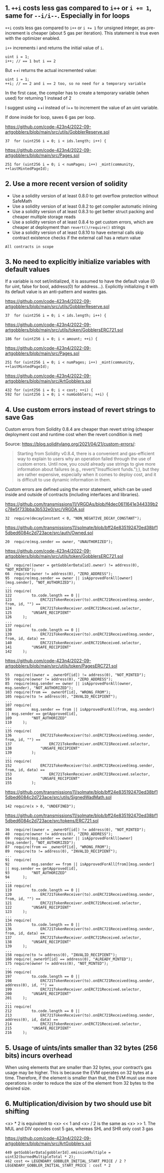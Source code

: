 ## 1. `++i` costs less gas compared to `i++` or `i += 1`, same for `--i/i--`. Especially in for loops

`++i` costs less gas compared to `i++` or `i += 1` for unsigned integer, as pre-increment is cheaper (about 5 gas per iteration). This statement is true even with the optimizer enabled.

`i++` increments i and returns the initial value of `i`.

```
uint i = 1;  
i++; // == 1 but i == 2
```
But ++i returns the actual incremented value:
```
uint i = 1;  
++i; // == 2 and i == 2 too, so no need for a temporary variable  
```
In the first case, the compiler has to create a temporary variable (when used) for returning 1 instead of 2

I suggest using ++i instead of i++ to increment the value of an uint variable.

If done inside for loop, saves 6 gas per loop.

https://github.com/code-423n4/2022-09-artgobblers/blob/main/src/utils/GobblerReserve.sol
```
37	for (uint256 i = 0; i < ids.length; i++) {
```
https://github.com/code-423n4/2022-09-artgobblers/blob/main/src/Pages.sol
```
251	for (uint256 i = 0; i < numPages; i++) _mint(community, ++lastMintedPageId);
```

## 2. Use a more recent version of solidity

- Use a solidity version of at least 0.8.0 to get overflow protection without SafeMath  
- Use a solidity version of at least 0.8.2 to get compiler automatic inlining  
- Use a solidity version of at least 0.8.3 to get better struct packing and cheaper multiple storage reads  
- Use a solidity version of at least 0.8.4 to get custom errors, which are cheaper at deployment than `revert()/require()` strings  
- Use a solidity version of at least 0.8.10 to have external calls skip contract existence checks if the external call has a return value

```
All contracts in scope
```

## 3. No need to explicitly initialize variables with default values

If a variable is not set/initialized, it is assumed to have the default value (0 for uint, false for bool, address(0) for address…). Explicitly initializing it with its default value is an anti-pattern and wastes gas.

https://github.com/code-423n4/2022-09-artgobblers/blob/main/src/utils/GobblerReserve.sol
```
37	for (uint256 i = 0; i < ids.length; i++) {
```
https://github.com/code-423n4/2022-09-artgobblers/blob/main/src/utils/token/GobblersERC721.sol
```
186	for (uint256 i = 0; i < amount; ++i) {
```
https://github.com/code-423n4/2022-09-artgobblers/blob/main/src/Pages.sol
```
251	for (uint256 i = 0; i < numPages; i++) _mint(community, ++lastMintedPageId);
```
https://github.com/code-423n4/2022-09-artgobblers/blob/main/src/ArtGobblers.sol
```
432	for (uint256 i = 0; i < cost; ++i) {
592	for (uint256 i = 0; i < numGobblers; ++i) {
```

## 4. Use custom errors instead of revert strings to save Gas


Custom errors from Solidity 0.8.4 are cheaper than revert string (cheaper deployment cost and runtime cost when the revert condition is met)

Source: https://blog.soliditylang.org/2021/04/21/custom-errors/:

> Starting from Solidity v0.8.4, there is a convenient and gas-efficient way to explain to users why an operation failed through the use of custom errors. Until now, you could already use strings to give more information about failures (e.g., revert("Insufficient funds.");), but they are rather expensive, especially when it comes to deploy cost, and it is difficult to use dynamic information in them.

Custom errors are defined using the error statement, which can be used inside and outside of contracts (including interfaces and libraries).

https://github.com/transmissions11/VRGDAs/blob/f4dec0611641e344339b2c78e5f733bba3b532e0/src/VRGDA.sol
```
32	require(decayConstant < 0, "NON_NEGATIVE_DECAY_CONSTANT");
```
https://github.com/transmissions11/solmate/blob/bff24e835192470ed38bf15dbed6084c2d723ace/src/auth/Owned.sol
```
20	require(msg.sender == owner, "UNAUTHORIZED");
```
https://github.com/code-423n4/2022-09-artgobblers/blob/main/src/utils/token/GobblersERC721.sol
```
62	require((owner = getGobblerData[id].owner) != address(0), "NOT_MINTED");
66	require(owner != address(0), "ZERO_ADDRESS");
95	require(msg.sender == owner || isApprovedForAll[owner][msg.sender], "NOT_AUTHORIZED");
...
121	require(
122         to.code.length == 0 ||
123             ERC721TokenReceiver(to).onERC721Received(msg.sender, from, id, "") ==
124             ERC721TokenReceiver.onERC721Received.selector,
125         "UNSAFE_RECIPIENT"
126     );
...
137	require(
138         to.code.length == 0 ||
139             ERC721TokenReceiver(to).onERC721Received(msg.sender, from, id, data) ==
140             ERC721TokenReceiver.onERC721Received.selector,
141         "UNSAFE_RECIPIENT"
142     );
```
https://github.com/code-423n4/2022-09-artgobblers/blob/main/src/utils/token/PagesERC721.sol
```
55	require((owner = _ownerOf[id]) != address(0), "NOT_MINTED");
59	require(owner != address(0), "ZERO_ADDRESS");
85	require(msg.sender == owner || isApprovedForAll(owner, msg.sender), "NOT_AUTHORIZED");
103	require(from == _ownerOf[id], "WRONG_FROM");
105	require(to != address(0), "INVALID_RECIPIENT");
...
107	require(
108         msg.sender == from || isApprovedForAll(from, msg.sender) || msg.sender == getApproved[id],
109         "NOT_AUTHORIZED"
110     );
...
135	require(
136             ERC721TokenReceiver(to).onERC721Received(msg.sender, from, id, "") ==
137                 ERC721TokenReceiver.onERC721Received.selector,
138             "UNSAFE_RECIPIENT"
139         );
...
151	require(
152             ERC721TokenReceiver(to).onERC721Received(msg.sender, from, id, data) ==
153                 ERC721TokenReceiver.onERC721Received.selector,
154             "UNSAFE_RECIPIENT"
155         );
```
https://github.com/transmissions11/solmate/blob/bff24e835192470ed38bf15dbed6084c2d723ace/src/utils/SignedWadMath.sol
```
142	require(x > 0, "UNDEFINED");
```
https://github.com/transmissions11/solmate/blob/bff24e835192470ed38bf15dbed6084c2d723ace/src/tokens/ERC721.sol
```
36	require((owner = _ownerOf[id]) != address(0), "NOT_MINTED");
40	require(owner != address(0), "ZERO_ADDRESS");
69	require(msg.sender == owner || isApprovedForAll[owner][msg.sender], "NOT_AUTHORIZED");
87	require(from == _ownerOf[id], "WRONG_FROM");
89	require(to != address(0), "INVALID_RECIPIENT");
...
91	require(
92          msg.sender == from || isApprovedForAll[from][msg.sender] || msg.sender == getApproved[id],
93          "NOT_AUTHORIZED"
94      );
...
118	require(
119         to.code.length == 0 ||
120             ERC721TokenReceiver(to).onERC721Received(msg.sender, from, id, "") ==
121             ERC721TokenReceiver.onERC721Received.selector,
122         "UNSAFE_RECIPIENT"
123     );
...
134	require(
135         to.code.length == 0 ||
136             ERC721TokenReceiver(to).onERC721Received(msg.sender, from, id, data) ==
137             ERC721TokenReceiver.onERC721Received.selector,
138         "UNSAFE_RECIPIENT"
139     );
...
158	require(to != address(0), "INVALID_RECIPIENT");
160	require(_ownerOf[id] == address(0), "ALREADY_MINTED");
175	require(owner != address(0), "NOT_MINTED");
...
196	require(
197         to.code.length == 0 ||
198             ERC721TokenReceiver(to).onERC721Received(msg.sender, address(0), id, "") ==
199             ERC721TokenReceiver.onERC721Received.selector,
200         "UNSAFE_RECIPIENT"
201     );	
...
211	require(
212         to.code.length == 0 ||
213             ERC721TokenReceiver(to).onERC721Received(msg.sender, address(0), id, data) ==
214             ERC721TokenReceiver.onERC721Received.selector,
215         "UNSAFE_RECIPIENT"
216     );		
```

## 5. Usage of uints/ints smaller than 32 bytes (256 bits) incurs overhead

When using elements that are smaller than 32 bytes, your contract’s gas usage may be higher. This is because the EVM operates on 32 bytes at a time. Therefore, if the element is smaller than that, the EVM must use more operations in order to reduce the size of the element from 32 bytes to the desired size.


## 6. Multiplication/division by two should use bit shifting


\<x> * 2 is equivalent to \<x> << 1 and \<x> / 2 is the same as \<x> >> 1. The MUL and DIV opcodes cost 5 gas, whereas SHL and SHR only cost 3 gas

https://github.com/code-423n4/2022-09-artgobblers/blob/main/src/ArtGobblers.sol
```
449	getGobblerData[gobblerId].emissionMultiple = uint32(burnedMultipleTotal * 2);
462	cost <= LEGENDARY_GOBBLER_INITIAL_START_PRICE / 2 ? LEGENDARY_GOBBLER_INITIAL_START_PRICE : cost * 2
```
